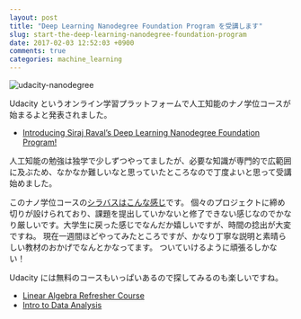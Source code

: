 ```yaml
---
layout: post
title: "Deep Learning Nanodegree Foundation Program を受講します"
slug: start-the-deep-learning-nanodegree-foundation-program
date: 2017-02-03 12:52:03 +0900
comments: true
categories: machine_learning
---
```


![udacity-nanodegree](http://1onjea25cyhx3uvxgs4vu325.wpengine.netdna-cdn.com/wp-content/uploads/2017/01/blog-1.jpg)

Udacity というオンライン学習プラットフォームで人工知能のナノ学位コースが始まるよと発表されました。

- [Introducing Siraj Raval’s Deep Learning Nanodegree Foundation Program!](http://blog.udacity.com/2017/01/siraj-raval-deep-learning-nanodegree-foundation-program.html)

人工知能の勉強は独学で少しずつやってましたが、必要な知識が専門的で広範囲に及ぶため、なかなか難しいなと思っていたところなので丁度よいと思って受講始めました。

このナノ学位コースの[シラバスはこんな感じ](https://medium.com/udacity/deep-learning-nanodegree-foundation-program-syllabus-in-depth-2eb19d014533#.dwiu868fs)です。
個々のプロジェクトに締め切りが設けられており、課題を提出していかないと修了できない感じなのでかなり厳しいです。大学生に戻った感じでなんだか嬉しいですが、時間の捻出が大変ですね。
現在一週間ほどやってみたところですが、かなり丁寧な説明と素晴らしい教材のおかげでなんとかなってます。
ついていけるように頑張るしかない！

Udacity には無料のコースもいっぱいあるので探してみるのも楽しいですね。

- [Linear Algebra Refresher Course](https://www.udacity.com/course/linear-algebra-refresher-course--ud953?utm_medium=email&utm_campaign=2017-01-19_dlnd_jan27notice&utm_source=blueshift&utm_content=2017-01-19_dlnd_jan27notice&bsft_eid=1baa362f-396f-472d-b3f6-ff1eba51866f&bsft_clkid=cb03945f-ab0e-4f54-92e2-db2290ca726d&bsft_uid=1ee6c9a9-f40a-4d8e-93b4-fa8d149d91bd&bsft_mid=013e8172-2a69-480b-881a-7cac7bb4fb8d)
- [Intro to Data Analysis](https://www.udacity.com/course/intro-to-data-analysis--ud170?utm_medium=email&utm_campaign=2017-01-19_dlnd_jan27notice&utm_source=blueshift&utm_content=2017-01-19_dlnd_jan27notice&bsft_eid=1baa362f-396f-472d-b3f6-ff1eba51866f&bsft_clkid=e5217571-beb3-43fc-9b29-ec62a0832d90&bsft_uid=1ee6c9a9-f40a-4d8e-93b4-fa8d149d91bd&bsft_mid=013e8172-2a69-480b-881a-7cac7bb4fb8d)
